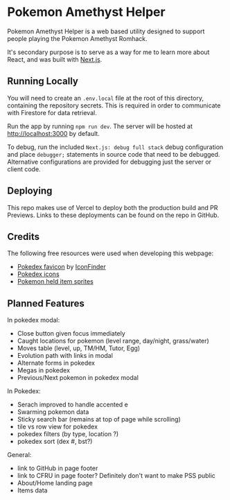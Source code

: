 # Pokemon Amethyst Helper

Pokemon Amethyst Helper is a web based utility designed to support people playing the Pokemon Amethyst Romhack.

It's secondary purpose is to serve as a way for me to learn more about React, and was built with [Next.js](https://nextjs.org).

## Running Locally

You will need to create an `.env.local` file at the root of this directory, containing the repository secrets. This is required in order to communicate with Firestore for data retrieval.

Run the app by running `npm run dev`. The server will be hosted at [http://localhost:3000](http://localhost:3000) by default.

To debug, run the included `Next.js: debug full stack` debug configuration and place `debugger;` statements in source code that need to be debugged. Alternative configurations are provided for debugging just the server or client code.

## Deploying

This repo makes use of Vercel to deploy both the production build and PR Previews. Links to these deployments can be found on the repo in GitHub.

## Credits

The following free resources were used when developing this webpage:

- [Pokedex favicon](https://www.iconfinder.com/icons/3151571/pokedex_video_game_icon) by [IconFinder](https://www.iconfinder.com/)
- [Pokedex icons](https://projectpokemon.org/home/docs/spriteindex_148/switch-sv-style-sprites-for-home-r153/)
- [Pokemon held item sprites](https://github.com/msikma/pokesprite)

## Planned Features

In pokedex modal:

- Close button given focus immediately
- Caught locations for pokemon (level range, day/night, grass/water)
- Moves table (level, up, TM/HM, Tutor, Egg)
- Evolution path with links in modal
- Alternate forms in pokedex
- Megas in pokedex
- Previous/Next pokemon in pokedex modal

In Pokedex:

- Serach improved to handle accented e
- Swarming pokemon data
- Sticky search bar (remains at top of page while scrolling)
- tile vs row view for pokedex
- pokedex filters (by type, location ?)
- pokedex sort (dex #, bst?)

General:

- link to GitHub in page footer
- link to CFRU in page footer? Definitely don't want to make PSS public
- About/Home landing page
- Items data
